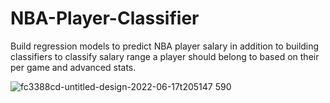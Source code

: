 # NBA-Player-Classifier
Build regression models to predict NBA player salary in addition to building classifiers to classify salary range a player should belong to based on their per game and advanced stats.

![fc3388cd-untitled-design-2022-06-17t205147 590](https://user-images.githubusercontent.com/81653555/186061110-90fcf851-5f02-45dd-acaf-e1de2218b5c6.jpg)
